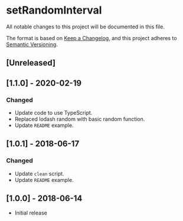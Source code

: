 # setRandomInterval

All notable changes to this project will be documented in this file.

The format is based on [Keep a Changelog](https://keepachangelog.com/en/1.0.0/),
and this project adheres to [Semantic Versioning](https://semver.org/spec/v2.0.0.html).

## [Unreleased]

## [1.1.0] - 2020-02-19

### Changed

* Update code to use TypeScript.
* Replaced lodash random with basic random function.
* Update `README` example.

## [1.0.1] - 2018-06-17

### Changed

* Update `clean` script.
* Update `README` example.

## [1.0.0] - 2018-06-14

* Initial release
